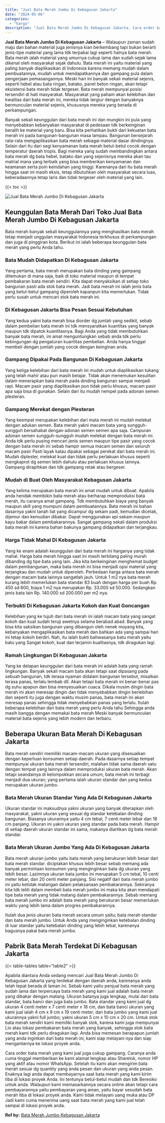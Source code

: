 ```yaml
---
title: "Jual Bata Merah Jumbo Di Kebagusan Jakarta"
date: "2024-05-06"
categories: 
  - "harga"
description: "Jual Bata Merah Jumbo Di Kebagusan Jakarta. Cara order bata merah yang kami jual juga cukup gampang. Caranya anda cuma tinggal memberikan ke kami alamat leng..."
---
```


**Jual Bata Merah Jumbo Di Kebagusan Jakarta** – Walaupun zaman sudah maju dan bahan material juga jenisnya kian berkembang tapi bukan berarti jenis-tipe material yang lama tdk terpakai lagi seperti halnya bata merah. Bata merah ialah material yang umurnya cukup lama dan sudah sejak lama dikenal oleh masyarakat sejak dahulu. Bata merah ini yaitu material yang paling banyak diaplikasikan di Indonesia karena memang mudah dalam pembuatannya, mudah untuk mendapatkannya dan gampang pula dalam pengerjaan pemasangannya. Meski hari ini banyak sekali material sejenis, seperti hebel atau bata ringan, batako, panel beton ringan, akan tetapi eksistensi bata merah tidak tergeser. Bata merah mempunyai posisi tersendiri di hati masyarakat. Masyarakat yang paham akan kelebihan dan kwalitas dari bata merah ini, mereka tidak tergiur dengan banyaknya bermunculan material sejenis, khususnya mereka yang berada di perkampungan.

Banyak sekali keunggulan dari bata merah ini dan mungkin ini pula yang menyebabkan kebanyakan masyarakat di pedesaan tdk berkeinginan beralih ke material yang baru. Bisa kita perhatikan bukti dari kekuatan bata merah ini pada bangunan-bangunan masa lampau. Bangunan bersejarah rata-rata mengaplikasikan bata merah sebagai material dasar dindingnya. Selain dari itu dari segi kenyamanan bata merah betul-betul cocok dengan temperatur daerah tropis. Bagi mereka yang sudah membandingkan antara bata merah dg bata hebel, batako dan yang sejenisnya mereka akan tau matrial mana yang terbaik yang bisa memberikan kenyamanan dan keamanan serta poin keindahan yang tinggi. Karenanya dari itu bata merah hingga saat ini masih eksis, tetap dibutuhkan oleh masyarakat secara luas, keberadaannya tetap laris dan tidak tergeser oleh material yang lain.

{{< toc >}}

![Jual Bata Merah Jumbo Di Kebagusan Jakarta](/images/jual-bata-merah-36.png)

## Keunggulan Bata Merah Dari Toko Jual Bata Merah Jumbo Di Kebagusan Jakarta

Bata merah banyak sekali keunggulannya yang menghasilkan bata merah tetap menjadi unggulan masyarakat Indonesia terkhusus di perkampungan dan juga di pinggiran kota. Berikut ini ialah beberapa keunggulan bata merah yang perlu Anda tahu.

### Bata Mudah Didapatkan Di Kebagusan Jakarta

Yang pertama, bata merah merupakan bata dinding yang gampang ditemukan di mana saja, baik di toko material maupun di tempat pembakaran bata merah sendiri. Kita dapat menyaksikan di setiap toko bangunan pasti ada stok bata merah. Jadi bata merah ini ialah jenis bata yang betul-betul gampang diperoleh kapanpun kita memerlukan. Tidak perlu susah untuk mencari stok bata merah ini.

### Di Kebagusan Jakarta Bisa Pesan Sesuai Kebutuhan

Yang kedua yakni bata merah bisa diorder dg jumlah yang sedikit, sebab dalam pembelian bata merah ini tdk mensyaratkan kuantitas yang banyak maupun tdk dipatok kuantitasnya. Bagi Anda yang tidak membutuhkan banyak bata merah, ini amat menguntungkan sebab anda tdk perlu kebingungan dg pengaturan kuantitas pembelian. Anda hanya tinggal membeli dengan jumlah yang cocok dengan keinginan anda.

### Gampang Dipakai Pada Bangunan Di Kebagusan Jakarta

Yang ketiga kelebihan dari bata merah ini mudah untuk diaplikasikan tukang yang telah mahir atau pun masih belajar. Tidak akan menemukan kesulitan dalam menerapkan bata merah pada dinding bangunan sampai menjadi rapi. Macam pasir yang diaplikasikan pun tidak perlu khusus, macam pasir apa saja bisa di gunakan. Selain dari itu mudah nempel pada adonan semen plesteran.

### Gampang Merekat dengan Plesteran

Yang keempat merupakan kelebihan dari mata merah ini mudah melekat dengan adukan semen. Bata merah yakni macam bata yang sungguh-sungguh bersahabat dengan adonan semen semen apa saja. Campuran adonan semen sungguh-sungguh mudah melekat dengan bata merah ini. Anda tdk perlu pusing mencari jenis semen maupun tipe pasir yang cocok dengan bata merah ini sebab hampir semua macam semen dan seluruh macam pasir Pasti layak kalau dipakai sebagai perekat dari bata merah ini. Mudah diplester, melekat kuat dan tidak perlu perlakuan khusus seperti mengkaprot dg semen lebih dahulu atau perlakuan khusus lainnya. Gampang dirapihkan dan tdk gampang retak atau bergeser.

### Mudah di Buat Oleh Masyarakat Kebagusan Jakarta

Yang kelima merupakan bata merah ini amat mudah untuk dibuat. Apabila anda hendak membikin bata merah atau berharap memproduksi bata merah, itu caranya amat gampang. Tdk membutuhkan biaya yang banyak maupun skill yang mumpuni dalam pembuatannya. Bata merah ini bahan dasarnya yakni tanah liat yang dicampur dg sekam padi, kemudian dicetak, dijemur dan kemudian dibakar. Dapat menggunakan api sekam maupun kayu bakar dalam pembakarannya. Sangat gampang sekali dalam produksi bata merah ini karena bahan bakunya gampang didapatkan dan terjangkau.

### Harga Tidak Mahal Di Kebagusan Jakarta

Yang ke enam adalah keunggulan dari bata merah ini harganya yang tidak mahal. Harga bata merah hingga saat ini masih terbilang paling murah dibanding dg tipe bata yang lain. Jika kita berkeinginan menghemat budget dalam pembangunan, maka bata merah ini bisa menjadi opsi material yang terjangkau dan mudah untuk diperoleh. Perbedaan harga antara bata merah dengan macam bata lainnya sangatlah jauh. Untuk 1 m2 nya bata merah kurang lebih memerlukan bata standar 83 buah dengan harga per buah Rp. 450 sd 600, biaya 1 m2 nya merupakan Rp. 33.000 sd 50.000. Sedangkan jenis bata lain Rp. 140.000 sd 200.000 per m2 nya.

### Terbukti Di Kebagusan Jakarta Kokoh dan Kuat Goncangan

Kelebihan yang ke tujuh dari bata merah ini ialah macam bata yang sangat kokoh dan kuat sudah teruji awetnya selama berabad abad. Banyak yang bisa kita saksikan bangunan yang dibangun oleh nenek moyang kita, kebanyakan mengaplikasikan bata merah dan bahkan ada yang sampai hari ini tetap kokoh berdiri. Nah, itu ialah bukti bahwasanya batu merah yaitu batu yang Sangat kokoh, kuat dan terjamin kualitasnya, tdk diragukan lagi.

### Ramah Lingkungan Di Kebagusan Jakarta

Yang ke delapan keunggulan dari bata merah ini adalah bata yang ramah lingkungan. Banyak sekali macam bata akan tetapi saat dipasang pada sebuah bangunan, tdk terasa nyaman didalam bangunan tersebut, misalkan terasa panas, terlalu lembab dll. Akan tetapi bata merah ini benar-benar pas dg suhu apapun dan bisa menyesuaikan cuaca. Dikala musim dingin bata merah ini akan meresap dingin dan tidak menyebabkan dingin berlebihan dan seperti itu juga dengan waktu musim panas, bata merah ini akan meresap panas sehingga tidak menyebabkan panas yang terlalu. Itulah beberapa kelebihan dari bata merah yang perlu Anda tahu Sehingga anda masih bangga dengan memakai bata merah Meski banyak bermunculan material bata sejenis yang lebih modern dan terbaru.

## Beberapa Ukuran Bata Merah Di Kebagusan Jakarta

Bata merah sendiri memiliki macam-macam ukuran yang disesuaikan dengan keperluan konsumen setiap daerah. Pada dasarnya setiap tempat mempunyai ukuran bata merah tersendiri, malahan tidak sama daerah satu dengan tempat yang lainnya dalam memproduksi ukuran bata merah. Akan tetapi seandainya di kelompokkan secara umum, bata merah ini terbagi menjadi dua ukuran; yang pertama ialah ukuran standar dan yang kedua merupakan ukuran jumbo.

### Bata Merah Ukuran Standar Yang Ada Di Kebagusan Jakarta

Ukuran standar ini maksudnya yakni ukuran yang banyak diterapkan oleh masyarakat, yakni ukuran yang sesuai dg standar ketebalan dinding bangunan. Biasanya ukurannya yaitu 4 cm tebal, 7 centi meter lebar dan 18 cm panjang. Ukuran ini yakni ukuran yang standar pada bata merah. Hampir di setiap daerah ukuran standar ini sama, makanya diartikan dg bata merah standar.

### Bata Merah Ukuran Jumbo Yang Ada Di Kebagusan Jakarta

Bata merah ukuran jumbo yaitu bata merah yang berukuran lebih besar dari bata merah standar. diciptakan khusus lebih besar sebab memang ada banyak permintaan konsumen yang menginginkan bata dg ukuran yang lebih besar. Lazimnya ukuran bata jumbo ini merupakan 5 cm tebal, 10 centi meter lebar, dan 20 centi meter panjang. Sisi negatif dari bata merah jumbo ini yaitu ketidak matangan dalam pelaksanaan pembakarannya. Sekiranya kita tdk teliti dalam membeli bata merah jumbo ini maka kita akan mendapati tipe bata merah yang tidak matang dalam pembakarannya. Sebab memang bata merah jumbo ini adalah bata merah yang berukuran besar memerlukan waktu yang lebih lama dalam progres pembakarannya.

Itulah dua jenis ukuran bata merah secara umum yaitu; bata merah standar dan bata merah jumbo. Untuk Anda yang menginginkan ketebalan dinding di luar standar yaitu ketebalan dinding yang lebih tebal, karenanya bagusnya pakai bata merah jumbo.

## Pabrik Bata Merah Terdekat Di Kebagusan Jakarta

{{< table-tables table="table2" >}}

Apabila diantara Anda sedang mencari Jual Bata Merah Jumbo Di Kebagusan Jakarta yang terdekat dengan daerah anda, karenanya anda telah tepat berada di laman ini. Sebab kami yaitu penjual bata merah yang sudah lama dan terpercaya bata merah yang kami jual adalah bata merah yang dibakar dengan matang. Ukuran batanya juga lengkap, mulai dari bata standar, bata banci dan juga bata jumbo. Bata standar yang kami jual dg ukuran 4 centi meter x 7 centi meter x 18 cm, dan bata banci ukuran yang kami jual ialah 4 cm x 9 cm x 19 centi meter, dan bata jumbo yang kami jual ukurannya yakni full jumbo; yakni ukuran 5 cm x 10 cm x 20 cm. Untuk stok bata merah sendiri kami memiliki banyak stok, karena kami juga mempunyai Lio atau lokasi pembakaran bata merah yang banyak, sehingga stok bata merah kami tdk perlu diragukan lagi. Anda bisa memesan berapapun jumlah yang anda inginkan dari bata merah ini, kami siap melayani nya dan siap mengantarnya ke lokasi proyek anda.

Cara order bata merah yang kami jual juga cukup gampang. Caranya anda cuma tinggal memberikan ke kami alamat lengkap atau Sharelok, nomor HP yang aktif atau nomor WhatsApp. Setelah itu kami akan mengirim bata merah sesuai dg quantity yang anda pesan dan ukuran yang anda pesan. Enaknya lagi anda dapat membayarnya saat bata merah yang kami kirim tiba di lokasi proyek Anda. Ini tentunya betul-betul mudah dan tdk Beresiko untuk anda. Walaupun kami memasarkannya secara online akan tetapi cara pembayarannya yaitu pembayaran yang aman, yaitu bayar sesudah bata merah tiba di lokasi proyek anda. Kami tidak melayani uang muka atau DP Jadi kami cuma menerima uang saat bata merah yang kami jual telah sampai di lokasi proyek anda.

**Ref by:** [Bata Merah Jumbo Kebagusan Jakarta](https://id.wikipedia.org/wiki/Bata)
